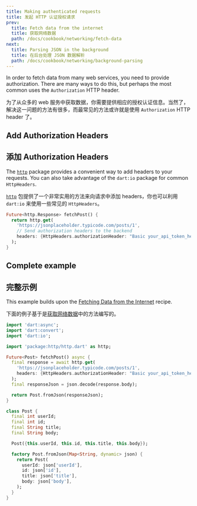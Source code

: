 ```yaml
---
title: Making authenticated requests
title: 发起 HTTP 认证授权请求
prev:
  title: Fetch data from the internet
  title: 获取网络数据
  path: /docs/cookbook/networking/fetch-data
next:
  title: Parsing JSON in the background
  title: 在后台处理 JSON 数据解析
  path: /docs/cookbook/networking/background-parsing
---
```


In order to fetch data from many web services, you need to provide
authorization. There are many ways to do this, but perhaps the most common
uses the `Authorization` HTTP header.

为了从众多的 web 服务中获取数据，你需要提供相应的授权认证信息。当然了，解决这一问题的方法有很多，而最常见的方法或许就是使用 `Authorization` HTTP header 了。

## Add Authorization Headers

## 添加 Authorization Headers

The [`http`]({{site.pub-pkg}}/http) package provides a
convenient way to add headers to your requests. You can also take advantage of
the `dart:io` package for common `HttpHeaders`.

[`http`]({{site.pub-pkg}}/http) 包提供了一个非常实用的方法来向请求中添加 headers，你也可以利用 `dart:io` 来使用一些常见的 `HttpHeaders`。

<!-- skip -->
```dart
Future<http.Response> fetchPost() {
  return http.get(
    'https://jsonplaceholder.typicode.com/posts/1',
    // Send authorization headers to the backend
    headers: {HttpHeaders.authorizationHeader: "Basic your_api_token_here"},
  );
}
```

## Complete example

## 完整示例

This example builds upon the [Fetching Data from the
Internet](/docs/cookbook/networking/fetch-data/) recipe.

下面的例子基于是[获取网络数据](/docs/cookbook/networking/fetch-data/)中的方法编写的。

```dart
import 'dart:async';
import 'dart:convert';
import 'dart:io';

import 'package:http/http.dart' as http;

Future<Post> fetchPost() async {
  final response = await http.get(
    'https://jsonplaceholder.typicode.com/posts/1',
    headers: {HttpHeaders.authorizationHeader: "Basic your_api_token_here"},
  );
  final responseJson = json.decode(response.body);

  return Post.fromJson(responseJson);
}

class Post {
  final int userId;
  final int id;
  final String title;
  final String body;

  Post({this.userId, this.id, this.title, this.body});

  factory Post.fromJson(Map<String, dynamic> json) {
    return Post(
      userId: json['userId'],
      id: json['id'],
      title: json['title'],
      body: json['body'],
    );
  }
}
```
